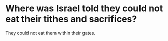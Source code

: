 # Where was Israel told they could not eat their tithes and sacrifices?

They could not eat them within their gates.
